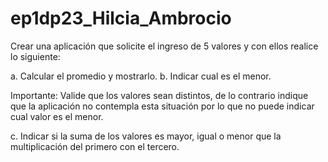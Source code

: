 # ep1dp23_Hilcia_Ambrocio
Crear una aplicación que solicite el ingreso de 5 valores y con ellos realice lo siguiente:

a. Calcular el promedio y mostrarlo. 
b. Indicar cual es el menor.

Importante: Valide que los valores sean distintos, de lo contrario indique que la aplicación no contempla esta situación por lo que no puede indicar cual valor es el menor.

c. Indicar si la suma de los valores es mayor, igual o menor que la multiplicación del primero con el tercero.
